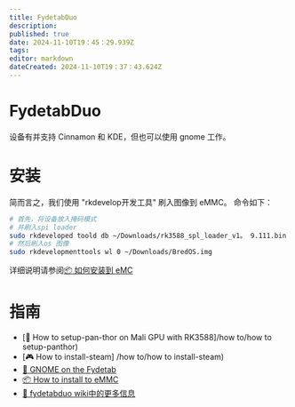 ```yaml
---
title: FydetabDuo
description:
published: true
date: 2024-11-10T19：45：29.939Z
tags:
editor: markdown
dateCreated: 2024-11-10T19：37：43.624Z
---
```


# FydetabDuo

设备有并支持 Cinnamon 和 KDE，但也可以使用 gnome 工作。

# 安装

简而言之，我们使用 "rkdevelop开发工具" 刷入图像到 eMMC。 命令如下：

```bash
# 首先，将设备放入掩码模式
# 并刷入spi loader
sudo rkdeveloped toold db ~/Downloads/rk3588_spl_loader_v1。 9.111.bin
# 然后刷入os 图像
sudo rkdevelopmenttools wl 0 ~/Downloads/BredOS.img
```

详细说明请参阅[📦 如何安装到 eMC](https://wiki.fydetabduo.com/os-release-board/BredOS/BredOS-intro)

# 指南

- [🐾 How to setup-pan-thor on Mali GPU with RK3588]/how to/how to setup-panthor)
- [🎮 How to install-steam] /how to/how to install-steam)
- [🦶 GNOME on the Fydetab](/fydetab-duo/gnome)
- [📦 How to install to eMMC](https://wiki.fydetabduo.com/os-release-board/BredOS/BredOS-intro)
- [🔧 fydetabduo wiki中的更多信息](https://wiki.fydetabduo.com/category/-bredos)

